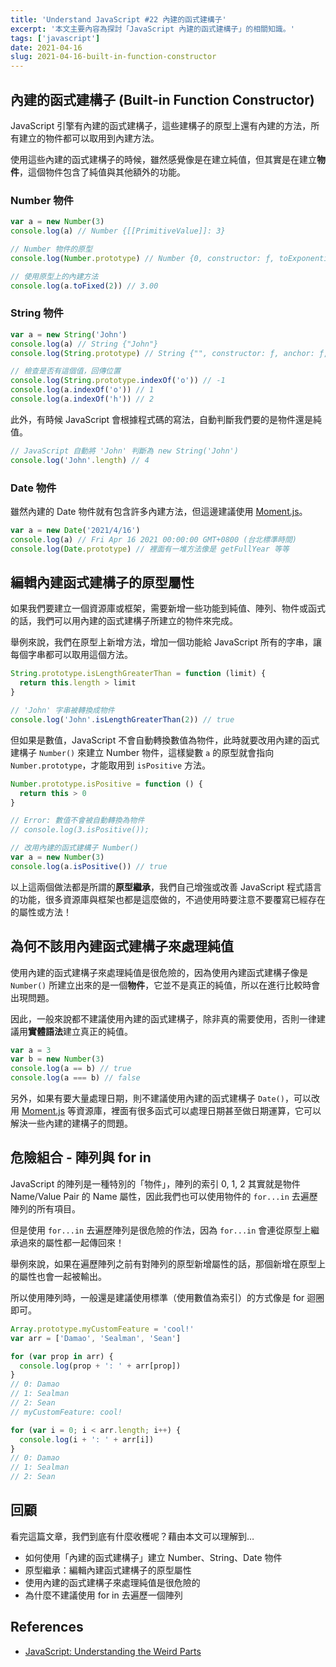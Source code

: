 ```yaml
---
title: 'Understand JavaScript #22 內建的函式建構子'
excerpt: '本文主要內容為探討「JavaScript 內建的函式建構子」的相關知識。'
tags: ['javascript']
date: 2021-04-16
slug: 2021-04-16-built-in-function-constructor
---
```


## 內建的函式建構子 (Built-in Function Constructor)

JavaScript 引擎有內建的函式建構子，這些建構子的原型上還有內建的方法，所有建立的物件都可以取用到內建方法。

使用這些內建的函式建構子的時候，雖然感覺像是在建立純值，但其實是在建立**物件**，這個物件包含了純值與其他額外的功能。

### Number 物件

```javascript
var a = new Number(3)
console.log(a) // Number {[[PrimitiveValue]]: 3}

// Number 物件的原型
console.log(Number.prototype) // Number {0, constructor: ƒ, toExponential: ƒ, toFixed: ƒ, toPrecision: ƒ, …}

// 使用原型上的內建方法
console.log(a.toFixed(2)) // 3.00
```

### String 物件

```javascript
var a = new String('John')
console.log(a) // String {"John"}
console.log(String.prototype) // String {"", constructor: ƒ, anchor: ƒ, big: ƒ, blink: ƒ, …}

// 檢查是否有這個值，回傳位置
console.log(String.prototype.indexOf('o')) // -1
console.log(a.indexOf('o')) // 1
console.log(a.indexOf('h')) // 2
```

此外，有時候 JavaScript 會根據程式碼的寫法，自動判斷我們要的是物件還是純值。

```javascript
// JavaScript 自動將 'John' 判斷為 new String('John')
console.log('John'.length) // 4
```

### Date 物件

雖然內建的 Date 物件就有包含許多內建方法，但這邊建議使用 [Moment.js](https://momentjs.com/)。

```javascript
var a = new Date('2021/4/16')
console.log(a) // Fri Apr 16 2021 00:00:00 GMT+0800 (台北標準時間)
console.log(Date.prototype) // 裡面有一堆方法像是 getFullYear 等等
```

## 編輯內建函式建構子的原型屬性

如果我們要建立一個資源庫或框架，需要新增一些功能到純值、陣列、物件或函式的話，我們可以用內建的函式建構子所建立的物件來完成。

舉例來說，我們在原型上新增方法，增加一個功能給 JavaScript 所有的字串，讓每個字串都可以取用這個方法。

```javascript
String.prototype.isLengthGreaterThan = function (limit) {
  return this.length > limit
}

// 'John' 字串被轉換成物件
console.log('John'.isLengthGreaterThan(2)) // true
```

但如果是數值，JavaScript 不會自動轉換數值為物件，此時就要改用內建的函式建構子 `Number()` 來建立 Number 物件，這樣變數 `a` 的原型就會指向 `Number.prototype`，才能取用到 `isPositive` 方法。

```javascript
Number.prototype.isPositive = function () {
  return this > 0
}

// Error: 數值不會被自動轉換為物件
// console.log(3.isPositive());

// 改用內建的函式建構子 Number()
var a = new Number(3)
console.log(a.isPositive()) // true
```

以上這兩個做法都是所謂的**原型繼承**，我們自己增強或改善 JavaScript 程式語言的功能，很多資源庫與框架也都是這麼做的，不過使用時要注意不要覆寫已經存在的屬性或方法！

## 為何不該用內建函式建構子來處理純值

使用內建的函式建構子來處理純值是很危險的，因為使用內建函式建構子像是 `Number()` 所建立出來的是一個**物件**，它並不是真正的純值，所以在進行比較時會出現問題。

因此，一般來說都不建議使用內建的函式建構子，除非真的需要使用，否則一律建議用**實體語法**建立真正的純值。

```javascript
var a = 3
var b = new Number(3)
console.log(a == b) // true
console.log(a === b) // false
```

另外，如果有要大量處理日期，則不建議使用內建的函式建構子 `Date()`，可以改用 [Moment.js](https://momentjs.com/) 等資源庫，裡面有很多函式可以處理日期甚至做日期運算，它可以解決一些內建的建構子的問題。

## 危險組合 - 陣列與 for in

JavaScript 的陣列是一種特別的「物件」，陣列的索引 0, 1, 2 其實就是物件 Name/Value Pair 的 Name 屬性，因此我們也可以使用物件的 `for...in` 去遍歷陣列的所有項目。

但是使用 `for...in` 去遍歷陣列是很危險的作法，因為 `for...in` 會連從原型上繼承過來的屬性都一起傳回來！

舉例來說，如果在遍歷陣列之前有對陣列的原型新增屬性的話，那個新增在原型上的屬性也會一起被輸出。

所以使用陣列時，一般還是建議使用標準（使用數值為索引）的方式像是 for 迴圈即可。

```javascript
Array.prototype.myCustomFeature = 'cool!'
var arr = ['Damao', 'Sealman', 'Sean']

for (var prop in arr) {
  console.log(prop + ': ' + arr[prop])
}
// 0: Damao
// 1: Sealman
// 2: Sean
// myCustomFeature: cool!

for (var i = 0; i < arr.length; i++) {
  console.log(i + ': ' + arr[i])
}
// 0: Damao
// 1: Sealman
// 2: Sean
```

## 回顧

看完這篇文章，我們到底有什麼收穫呢？藉由本文可以理解到…

- 如何使用「內建的函式建構子」建立 Number、String、Date 物件
- 原型繼承：編輯內建函式建構子的原型屬性
- 使用內建的函式建構子來處理純值是很危險的
- 為什麼不建議使用 for in 去遍歷一個陣列

## References

- [JavaScript: Understanding the Weird Parts](https://www.udemy.com/course/understand-javascript/)
